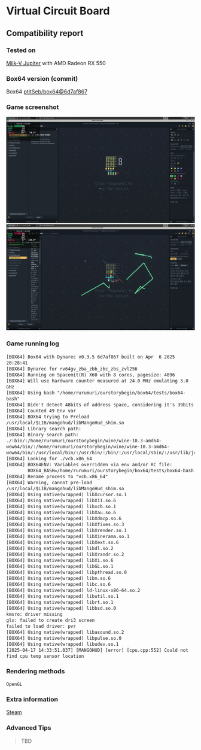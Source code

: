 # Virtual Circuit Board

## Compatibility report

### Tested on

[Milk-V Jupiter](/docs/hardwares#milk-v-jupiter-soc-spacemit-m1)
 with AMD Radeon RX 550

### Box64 version (commit)

Box64 [ptitSeb/box64@6d7af867](https://github.com/ptitSeb/box64/tree/6d7af867)

### Game screenshot

![screenshot](img/virtual_circuit_board_0.png)
![screenshot](img/virtual_circuit_board_1.png)

### Game running log

```shell
[BOX64] Box64 with Dynarec v0.3.5 6d7af867 built on Apr  6 2025 20:28:41
[BOX64] Dynarec for rv64gv_zba_zbb_zbc_zbs_zvl256
[BOX64] Running on Spacemit(R) X60 with 8 cores, pagesize: 4096
[BOX64] Will use hardware counter measured at 24.0 MHz emulating 3.0 GHz
[BOX64] Using bash "/home/rurumuri/ourstorybegin/box64/tests/box64-bash"
[BOX64] Didn't detect 48bits of address space, considering it's 39bits
[BOX64] Counted 49 Env var
[BOX64] BOX64 trying to Preload /usr/local/$LIB/mangohud/libMangoHud_shim.so 
[BOX64] Library search path: 
[BOX64] Binary search path: ./:bin/:/home/rurumuri/ourstorybegin/wine/wine-10.3-amd64-wow64/bin/:/home/rurumuri/ourstorybegin/wine/wine-10.3-amd64-wow64/bin/:/usr/local/bin/:/usr/bin/:/bin/:/usr/local/sbin/:/usr/lib/jvm/default/bin/:/usr/bin/site_perl/:/usr/bin/vendor_perl/:/usr/bin/core_perl/:/usr/lib/rustup/bin/
[BOX64] Looking for ./vcb.x86_64
[BOX64] BOX64ENV: Variables overridden via env and/or RC file:
        BOX64_BASH=/home/rurumuri/ourstorybegin/box64/tests/box64-bash
[BOX64] Rename process to "vcb.x86_64"
[BOX64] Warning, cannot pre-load /usr/local/$LIB/mangohud/libMangoHud_shim.so
[BOX64] Using native(wrapped) libXcursor.so.1
[BOX64] Using native(wrapped) libX11.so.6
[BOX64] Using native(wrapped) libxcb.so.1
[BOX64] Using native(wrapped) libXau.so.6
[BOX64] Using native(wrapped) libXdmcp.so.6
[BOX64] Using native(wrapped) libXfixes.so.3
[BOX64] Using native(wrapped) libXrender.so.1
[BOX64] Using native(wrapped) libXinerama.so.1
[BOX64] Using native(wrapped) libXext.so.6
[BOX64] Using native(wrapped) libdl.so.2
[BOX64] Using native(wrapped) libXrandr.so.2
[BOX64] Using native(wrapped) libXi.so.6
[BOX64] Using native(wrapped) libGL.so.1
[BOX64] Using native(wrapped) libpthread.so.0
[BOX64] Using native(wrapped) libm.so.6
[BOX64] Using native(wrapped) libc.so.6
[BOX64] Using native(wrapped) ld-linux-x86-64.so.2
[BOX64] Using native(wrapped) libutil.so.1
[BOX64] Using native(wrapped) librt.so.1
[BOX64] Using native(wrapped) libbsd.so.0
kmsro: driver missing
glx: failed to create dri3 screen
failed to load driver: pvr
[BOX64] Using native(wrapped) libasound.so.2
[BOX64] Using native(wrapped) libpulse.so.0
[BOX64] Using native(wrapped) libudev.so.1
[2025-04-17 14:33:51.037] [MANGOHUD] [error] [cpu.cpp:552] Could not find cpu temp sensor location

```

### Rendering methods

```shell
OpenGL
```

### Extra information

[Steam](https://store.steampowered.com/app/1885690/Virtual_Circuit_Board/)

### Advanced Tips

> TBD